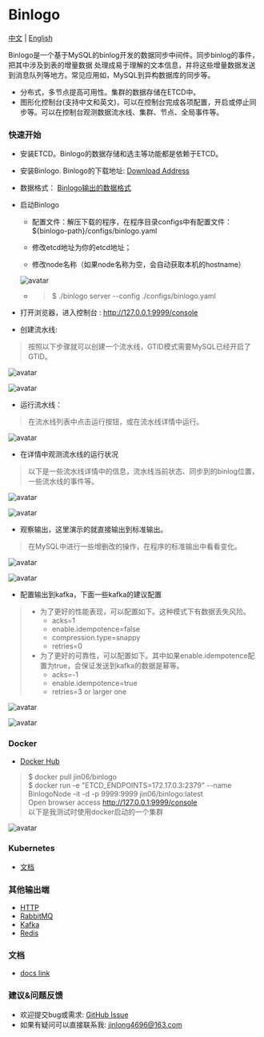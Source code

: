 Binlogo
=====================================
[中文](README_zh.md) | [English](README.md)

Binlogo是一个基于MySQL的binlog开发的数据同步中间件。同步binlog的事件，把其中涉及到表的增量数据
处理成易于理解的文本信息，并将这些增量数据发送到消息队列等地方。常见应用如，MySQL到异构数据库的同步等。

* 分布式，多节点提高可用性。集群的数据存储在ETCD中。
* 图形化控制台(支持中文和英文)，可以在控制台完成各项配置，开启或停止同步等。可以在控制台观测数据流水线、集群、节点、全局事件等。

### 快速开始

* 安装ETCD。Binlogo的数据存储和选主等功能都是依赖于ETCD。

* 安装Binlogo. Binlogo的下载地址: [Download Address](https://github.com/jin06/binlogo/releases)

* 数据格式： [Binlogo输出的数据格式](/docs/1.0.*/message-format.md)

* 启动Binlogo
  * 配置文件：解压下载的程序，在程序目录configs中有配置文件： ${binlogo-path}/configs/binlogo.yaml
    
  * 修改etcd地址为你的etcd地址；
    
  * 修改node名称（如果node名称为空，会自动获取本机的hostname）
    
  ![avatar](/docs/assets/pic/edit_config_step1.en.png)

  * > $ ./binlogo server --config ./configs/binlogo.yaml

* 打开浏览器，进入控制台 : http://127.0.0.1:9999/console

* 创建流水线:

> 按照以下步骤就可以创建一个流水线，GTID模式需要MySQL已经开启了GTID。

![avatar](/docs/assets/pic/create_pipe_step1.en.png)

![avatar](/docs/assets/pic/create_pipe_step2.en.png)

* 运行流水线：

> 在流水线列表中点击运行按钮，或在流水线详情中运行。

![avatar](/docs/assets/pic/run_pipeline_step1.en.png)

* 在详情中观测流水线的运行状况

> 以下是一些流水线详情中的信息，流水线当前状态、同步到的binlog位置，一些流水线的事件等。


![avatar](/docs/assets/pic/pipeline_condition_step1.en.png)

![avatar](/docs/assets/pic/pipeline_condition_step2.en.png)

* 观察输出，这里演示的就直接输出到标准输出。

> 在MySQL中进行一些增删改的操作，在程序的标准输出中看看变化。

![avatar](/docs/assets/pic/output_step1.en.png)

![avatar](/docs/assets/pic/output_step2.en.png)

* 配置输出到kafka，下面一些kafka的建议配置

> * 为了更好的性能表现，可以配置如下。这种模式下有数据丢失风险。 
>   *  acks=1
>   *  enable.idempotence=false
>   *  compression.type=snappy
>   *  retries=0
> * 为了更好的可靠性，可以配置如下。其中如果enable.idempotence配置为true，会保证发送到kafka的数据是幂等。
>   * acks=-1
>   * enable.idempotence=true
>   * retries=3 or larger one

![avatar](/docs/assets/pic/output_kafka_step1.en.png)

![avatar](/docs/assets/pic/output_kafka_step2.en.png)

### Docker

- [Docker Hub](https://hub.docker.com/r/jin06/binlogo)

> $ docker pull jin06/binlogo
> </br>
> $ docker run -e "ETCD_ENDPOINTS=172.17.0.3:2379" --name BinlogoNode -it -d -p 9999:9999 jin06/binlogo:latest
> </br>
> Open browser access http://127.0.0.1:9999/console
> </br>
> 以下是我测试时使用docker启动的一个集群
>

![avatar](/docs/assets/pic/docker_step1.en.png)

### Kubernetes

- [文档](/docs/1.0.*/zh/instanll-kubernetes.md)

### 其他输出端

* [HTTP](/docs/1.0.*/zh/configure-http-output.md)
* [RabbitMQ](/docs/1.0.*/zh/configure-rabbitmq-outupt.md)
* [Kafka](/docs/1.0.*/zh/configure-kafka-output.md)
* [Redis](/docs/1.0.*/zh/configure-redis-outupt.md)

### 文档

* [docs link](https://github.com/jin06/binlogo/wiki)

### 建议&问题反馈
* 欢迎提交bug或需求: [GitHub Issue](https://github.com/jin06/binlogo/issues)
* 如果有疑问可以直接联系我: jinlong4696@163.com
